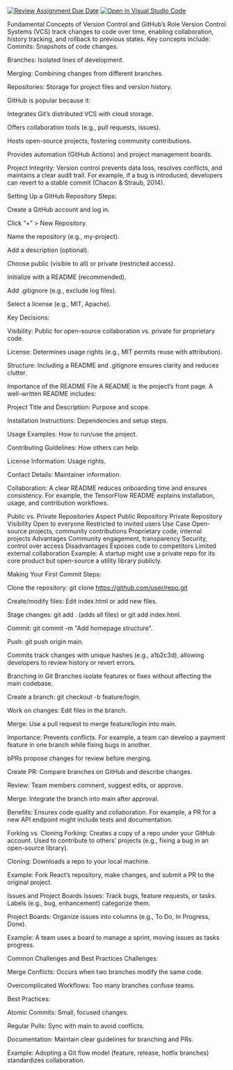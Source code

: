 [![Review Assignment Due Date](https://classroom.github.com/assets/deadline-readme-button-22041afd0340ce965d47ae6ef1cefeee28c7c493a6346c4f15d667ab976d596c.svg)](https://classroom.github.com/a/8wgCKhpZ)
[![Open in Visual Studio Code](https://classroom.github.com/assets/open-in-vscode-2e0aaae1b6195c2367325f4f02e2d04e9abb55f0b24a779b69b11b9e10269abc.svg)](https://classroom.github.com/online_ide?assignment_repo_id=18438258&assignment_repo_type=AssignmentRepo)

Fundamental Concepts of Version Control and GitHub’s Role
Version Control Systems (VCS) track changes to code over time, enabling collaboration, history tracking, and rollback to previous states. Key concepts include:
Commits: Snapshots of code changes.

Branches: Isolated lines of development.

Merging: Combining changes from different branches.

Repositories: Storage for project files and version history.

GitHub is popular because it:

Integrates Git’s distributed VCS with cloud storage.

Offers collaboration tools (e.g., pull requests, issues).

Hosts open-source projects, fostering community contributions.

Provides automation (GitHub Actions) and project management boards.

Project Integrity: Version control prevents data loss, resolves conflicts, and maintains a clear audit trail. For example, if a bug is introduced, developers can revert to a stable commit (Chacon & Straub, 2014).

Setting Up a GitHub Repository
Steps:

Create a GitHub account and log in.

Click “+” > New Repository.

Name the repository (e.g., my-project).

Add a description (optional).

Choose public (visible to all) or private (restricted access).

Initialize with a README (recommended).

Add .gitignore (e.g., exclude log files).

Select a license (e.g., MIT, Apache).

Key Decisions:

Visibility: Public for open-source collaboration vs. private for proprietary code.

License: Determines usage rights (e.g., MIT permits reuse with attribution).

Structure: Including a README and .gitignore ensures clarity and reduces clutter.

Importance of the README File
A README is the project’s front page. A well-written README includes:

Project Title and Description: Purpose and scope.

Installation Instructions: Dependencies and setup steps.

Usage Examples: How to run/use the project.

Contributing Guidelines: How others can help.

License Information: Usage rights.

Contact Details: Maintainer information.

Collaboration: A clear README reduces onboarding time and ensures consistency. For example, the TensorFlow README explains installation, usage, and contribution workflows.

Public vs. Private Repositories
Aspect	Public Repository	Private Repository
Visibility	Open to everyone	Restricted to invited users
Use Case	Open-source projects, community contributions	Proprietary code, internal projects
Advantages	Community engagement, transparency	Security, control over access
Disadvantages	Exposes code to competitors	Limited external collaboration
Example: A startup might use a private repo for its core product but open-source a utility library publicly.

Making Your First Commit
Steps:

Clone the repository: git clone https://github.com/user/repo.git

Create/modify files: Edit index.html or add new files.

Stage changes: git add . (adds all files) or git add index.html.

Commit: git commit -m "Add homepage structure".

Push: git push origin main.

Commits track changes with unique hashes (e.g., a1b2c3d), allowing developers to review history or revert errors.

Branching in Git
Branches isolate features or fixes without affecting the main codebase.

Create a branch: git checkout -b feature/login.

Work on changes: Edit files in the branch.

Merge: Use a pull request to merge feature/login into main.

Importance: Prevents conflicts. For example, a team can develop a payment feature in one branch while fixing bugs in another.

bPRs propose changes for review before merging.

Create PR: Compare branches on GitHub and describe changes.

Review: Team members comment, suggest edits, or approve.

Merge: Integrate the branch into main after approval.

Benefits: Ensures code quality and collaboration. For example, a PR for a new API endpoint might include tests and documentation.

Forking vs. Cloning
Forking: Creates a copy of a repo under your GitHub account. Used to contribute to others’ projects (e.g., fixing a bug in an open-source library).

Cloning: Downloads a repo to your local machine.

Example: Fork React’s repository, make changes, and submit a PR to the original project.

Issues and Project Boards
Issues: Track bugs, feature requests, or tasks. Labels (e.g., bug, enhancement) categorize them.

Project Boards: Organize issues into columns (e.g., To Do, In Progress, Done).

Example: A team uses a board to manage a sprint, moving issues as tasks progress.

Common Challenges and Best Practices
Challenges:

Merge Conflicts: Occurs when two branches modify the same code.

Overcomplicated Workflows: Too many branches confuse teams.

Best Practices:

Atomic Commits: Small, focused changes.

Regular Pulls: Sync with main to avoid conflicts.

Documentation: Maintain clear guidelines for branching and PRs.

Example: Adopting a Git flow model (feature, release, hotfix branches) standardizes collaboration.
